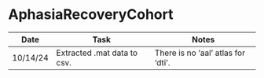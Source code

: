 # AphasiaRecoveryCohort

| Date       | Task                          | Notes                              |
|------------|-------------------------------|------------------------------------|
| 10/14/24   | Extracted .mat data to csv. | There is no ‘aal’ atlas for ‘dti’. |
